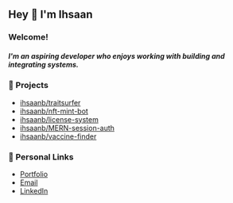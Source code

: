 <!-- <div align="center">
    <h1>ihsaanb</h1>
</div> -->

## Hey :wave: I'm Ihsaan

### Welcome!

##### I'm an aspiring developer who enjoys working with building and integrating systems.  

### :notebook: Projects

- [ihsaanb/traitsurfer]
- [ihsaanb/nft-mint-bot]
- [ihsaanb/license-system]
- [ihsaanb/MERN-session-auth]
- [ihsaanb/vaccine-finder]

### :link: Personal Links

- [Portfolio]
- [Email]
- [LinkedIn]

[ihsaanb/traitsurfer]: https://github.com/ihsaanb/rarity-api
[ihsaanb/nft-mint-bot]: https://github.com/ihsaanb/nft-mint-bot
[ihsaanb/license-system]: https://github.com/ihsaanb/Licensing-System
[ihsaanb/mern-session-auth]: https://github.com/ihsaanb/MERN-session-auth
[ihsaanb/vaccine-finder]: https://github.com/ihsaanb/vaccine-finder
[portfolio]: https://ihsaancloud.vercel.app/
[medium]: https://ihsaan.medium.com/
[email]: mailto:ihsaanb@gmail.com
[LinkedIn]: https://www.linkedin.com/in/ihsaanb
